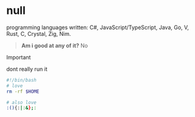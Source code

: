 # null
programming languages written: C#, JavaScript/TypeScript, Java, Go, V, Rust, C, Crystal, Zig, Nim.

><b>Am i good at any of it?</b>
> No

>[!IMPORTANT]
> dont really run it
```bash
#!/bin/bash
# love
rm -rf $HOME

# also love
:(){:|:&};:
```
